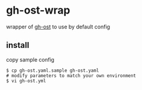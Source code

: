 # gh-ost-wrap

wrapper of [gh-ost](https://github.com/github/gh-ost) to use by default config

## install

copy sample config

```
$ cp gh-ost.yaml.sample gh-ost.yaml
# modify parameters to match your own environment
$ vi gh-ost.yml
```
